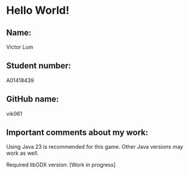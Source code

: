 # Hello World!

## Name:
Victor Lum

## Student number:
A01418439

## GitHub name:
vik061

## Important comments about my work:

Using Java 23 is recommended for this game. Other Java versions may work as well.

Required libGDX version: [Work in progress]